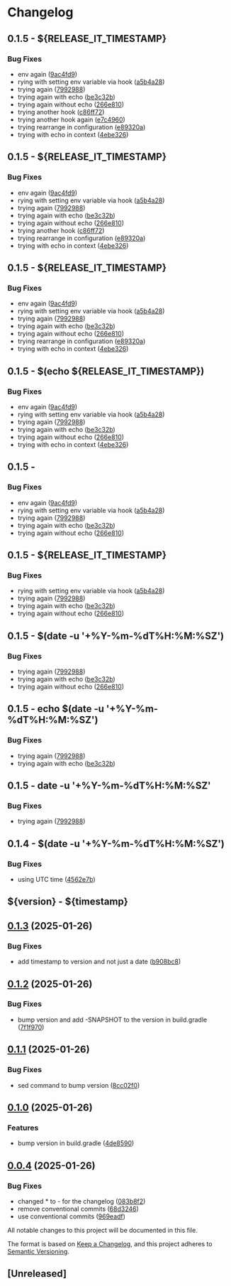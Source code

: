# Changelog

## 0.1.5 - ${RELEASE_IT_TIMESTAMP}
### Bug Fixes

* env again ([9ac4fd9](https://github.com/jfalkbjer/releaseit/commit/9ac4fd939bc3768a686344377b0ba67dc24b20e7))
* rying with setting env variable via hook ([a5b4a28](https://github.com/jfalkbjer/releaseit/commit/a5b4a28130860375664ab275cc6238179f29cd3e))
* trying again ([7992988](https://github.com/jfalkbjer/releaseit/commit/799298818cb04da5fd5d50e5f9984a107a62e4b6))
* trying again with echo ([be3c32b](https://github.com/jfalkbjer/releaseit/commit/be3c32b8faf24a2fef40950e8f461af2fb78bc3e))
* trying again without echo ([266e810](https://github.com/jfalkbjer/releaseit/commit/266e810fe94b6f2e9689700ebe0365c978e933db))
* trying another hook ([c86ff72](https://github.com/jfalkbjer/releaseit/commit/c86ff7263f576a195c4d96638efaac00b65f8ec6))
* trying another hook again ([e7c4960](https://github.com/jfalkbjer/releaseit/commit/e7c49606e7cd6230f2308aa3eb0b1a0572ac030e))
* trying rearrange in configuration ([e89320a](https://github.com/jfalkbjer/releaseit/commit/e89320aa36a37dd6431ea76fd5ebb9ae17ff4b41))
* trying with echo in context ([4ebe326](https://github.com/jfalkbjer/releaseit/commit/4ebe32668f0c65c1c43674d7e37c05067b3927a6))

## 0.1.5 - ${RELEASE_IT_TIMESTAMP}
### Bug Fixes

* env again ([9ac4fd9](https://github.com/jfalkbjer/releaseit/commit/9ac4fd939bc3768a686344377b0ba67dc24b20e7))
* rying with setting env variable via hook ([a5b4a28](https://github.com/jfalkbjer/releaseit/commit/a5b4a28130860375664ab275cc6238179f29cd3e))
* trying again ([7992988](https://github.com/jfalkbjer/releaseit/commit/799298818cb04da5fd5d50e5f9984a107a62e4b6))
* trying again with echo ([be3c32b](https://github.com/jfalkbjer/releaseit/commit/be3c32b8faf24a2fef40950e8f461af2fb78bc3e))
* trying again without echo ([266e810](https://github.com/jfalkbjer/releaseit/commit/266e810fe94b6f2e9689700ebe0365c978e933db))
* trying another hook ([c86ff72](https://github.com/jfalkbjer/releaseit/commit/c86ff7263f576a195c4d96638efaac00b65f8ec6))
* trying rearrange in configuration ([e89320a](https://github.com/jfalkbjer/releaseit/commit/e89320aa36a37dd6431ea76fd5ebb9ae17ff4b41))
* trying with echo in context ([4ebe326](https://github.com/jfalkbjer/releaseit/commit/4ebe32668f0c65c1c43674d7e37c05067b3927a6))

## 0.1.5 - ${RELEASE_IT_TIMESTAMP}
### Bug Fixes

* env again ([9ac4fd9](https://github.com/jfalkbjer/releaseit/commit/9ac4fd939bc3768a686344377b0ba67dc24b20e7))
* rying with setting env variable via hook ([a5b4a28](https://github.com/jfalkbjer/releaseit/commit/a5b4a28130860375664ab275cc6238179f29cd3e))
* trying again ([7992988](https://github.com/jfalkbjer/releaseit/commit/799298818cb04da5fd5d50e5f9984a107a62e4b6))
* trying again with echo ([be3c32b](https://github.com/jfalkbjer/releaseit/commit/be3c32b8faf24a2fef40950e8f461af2fb78bc3e))
* trying again without echo ([266e810](https://github.com/jfalkbjer/releaseit/commit/266e810fe94b6f2e9689700ebe0365c978e933db))
* trying rearrange in configuration ([e89320a](https://github.com/jfalkbjer/releaseit/commit/e89320aa36a37dd6431ea76fd5ebb9ae17ff4b41))
* trying with echo in context ([4ebe326](https://github.com/jfalkbjer/releaseit/commit/4ebe32668f0c65c1c43674d7e37c05067b3927a6))

## 0.1.5 - $(echo ${RELEASE_IT_TIMESTAMP})
### Bug Fixes

* env again ([9ac4fd9](https://github.com/jfalkbjer/releaseit/commit/9ac4fd939bc3768a686344377b0ba67dc24b20e7))
* rying with setting env variable via hook ([a5b4a28](https://github.com/jfalkbjer/releaseit/commit/a5b4a28130860375664ab275cc6238179f29cd3e))
* trying again ([7992988](https://github.com/jfalkbjer/releaseit/commit/799298818cb04da5fd5d50e5f9984a107a62e4b6))
* trying again with echo ([be3c32b](https://github.com/jfalkbjer/releaseit/commit/be3c32b8faf24a2fef40950e8f461af2fb78bc3e))
* trying again without echo ([266e810](https://github.com/jfalkbjer/releaseit/commit/266e810fe94b6f2e9689700ebe0365c978e933db))
* trying with echo in context ([4ebe326](https://github.com/jfalkbjer/releaseit/commit/4ebe32668f0c65c1c43674d7e37c05067b3927a6))

## 0.1.5 - 
### Bug Fixes

* env again ([9ac4fd9](https://github.com/jfalkbjer/releaseit/commit/9ac4fd939bc3768a686344377b0ba67dc24b20e7))
* rying with setting env variable via hook ([a5b4a28](https://github.com/jfalkbjer/releaseit/commit/a5b4a28130860375664ab275cc6238179f29cd3e))
* trying again ([7992988](https://github.com/jfalkbjer/releaseit/commit/799298818cb04da5fd5d50e5f9984a107a62e4b6))
* trying again with echo ([be3c32b](https://github.com/jfalkbjer/releaseit/commit/be3c32b8faf24a2fef40950e8f461af2fb78bc3e))
* trying again without echo ([266e810](https://github.com/jfalkbjer/releaseit/commit/266e810fe94b6f2e9689700ebe0365c978e933db))

## 0.1.5 - ${RELEASE_IT_TIMESTAMP}
### Bug Fixes

* rying with setting env variable via hook ([a5b4a28](https://github.com/jfalkbjer/releaseit/commit/a5b4a28130860375664ab275cc6238179f29cd3e))
* trying again ([7992988](https://github.com/jfalkbjer/releaseit/commit/799298818cb04da5fd5d50e5f9984a107a62e4b6))
* trying again with echo ([be3c32b](https://github.com/jfalkbjer/releaseit/commit/be3c32b8faf24a2fef40950e8f461af2fb78bc3e))
* trying again without echo ([266e810](https://github.com/jfalkbjer/releaseit/commit/266e810fe94b6f2e9689700ebe0365c978e933db))

## 0.1.5 - $(date -u '+%Y-%m-%dT%H:%M:%SZ')
### Bug Fixes

* trying again ([7992988](https://github.com/jfalkbjer/releaseit/commit/799298818cb04da5fd5d50e5f9984a107a62e4b6))
* trying again with echo ([be3c32b](https://github.com/jfalkbjer/releaseit/commit/be3c32b8faf24a2fef40950e8f461af2fb78bc3e))
* trying again without echo ([266e810](https://github.com/jfalkbjer/releaseit/commit/266e810fe94b6f2e9689700ebe0365c978e933db))

## 0.1.5 - echo $(date -u '+%Y-%m-%dT%H:%M:%SZ')
### Bug Fixes

* trying again ([7992988](https://github.com/jfalkbjer/releaseit/commit/799298818cb04da5fd5d50e5f9984a107a62e4b6))
* trying again with echo ([be3c32b](https://github.com/jfalkbjer/releaseit/commit/be3c32b8faf24a2fef40950e8f461af2fb78bc3e))

## 0.1.5 - date -u '+%Y-%m-%dT%H:%M:%SZ'
### Bug Fixes

* trying again ([7992988](https://github.com/jfalkbjer/releaseit/commit/799298818cb04da5fd5d50e5f9984a107a62e4b6))

## 0.1.4 - $(date -u '+%Y-%m-%dT%H:%M:%SZ')
### Bug Fixes

* using UTC time ([4562e7b](https://github.com/jfalkbjer/releaseit/commit/4562e7bb0ff028fe7c9802720e1ee0d1bcd94482))

## ${version} - ${timestamp}

## [0.1.3](https://github.com/jfalkbjer/releaseit/compare/v0.1.2...v0.1.3) (2025-01-26)

### Bug Fixes

* add timestamp to version and not just a date ([b908bc8](https://github.com/jfalkbjer/releaseit/commit/b908bc84704e9ac69fe5d0ccef7fe44304c4c411))



## [0.1.2](https://github.com/jfalkbjer/releaseit/compare/v0.1.1...v0.1.2) (2025-01-26)

### Bug Fixes

* bump version and add -SNAPSHOT to the version in build.gradle ([7f1f970](https://github.com/jfalkbjer/releaseit/commit/7f1f97014e073505638f6fe3862e92d4aee9234e))

## [0.1.1](https://github.com/jfalkbjer/releaseit/compare/v0.1.0...v0.1.1) (2025-01-26)

### Bug Fixes

* sed command to bump version ([8cc02f0](https://github.com/jfalkbjer/releaseit/commit/8cc02f044f4ec6041aaf107be6a6a31903e341b3))

## [0.1.0](https://github.com/jfalkbjer/releaseit/compare/v0.0.4...v0.1.0) (2025-01-26)

### Features

* bump version in build.gradle ([4de8590](https://github.com/jfalkbjer/releaseit/commit/4de85908eccb96076ab7df4fa3a7852df0cafcdd))

## [0.0.4](https://github.com/jfalkbjer/releaseit/compare/v0.0.3...v0.0.4) (2025-01-26)

### Bug Fixes

* changed * to - for the changelog ([083b8f2](https://github.com/jfalkbjer/releaseit/commit/083b8f24b1dd581bcd82d19a64ffafcbda56ae31))
* remove conventional commits ([68d3246](https://github.com/jfalkbjer/releaseit/commit/68d32461b83a202df6755381c404e58bbb29dcce))
* use conventional commits ([969eadf](https://github.com/jfalkbjer/releaseit/commit/969eadf7ec5d35372c43390584ccdefbf2b7499a))

All notable changes to this project will be documented in this file.

The format is based on [Keep a Changelog](https://keepachangelog.com/en/1.1.0/),
and this project adheres to [Semantic Versioning](https://semver.org/spec/v2.0.0.html).

## [Unreleased]
